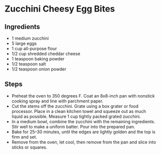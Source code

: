 # Zucchini Cheesy Egg Bites

## Ingredients
- 1 medium zucchini
- 5 large eggs
- 1 cup all-purpose flour
- 1/2 cup shredded cheddar cheese
- 1 teaspoon baking powder
- 1/2 teaspoon salt
- 1/2 teaspoon onion powder

## Steps
- Preheat the oven to 350 degrees F. Coat an 8x8-inch pan with nonstick cooking spray and line with parchment paper.
- Cut the stems off the zucchini. Grate using a box grater or food processor. Place in a clean kitchen towel and squeeze out as much liquid as possible. Measure 1 cup tightly packed grated zucchini.
- In a medium bowl, combine the zucchini with the remaining ingredients. Stir well to make a uniform batter. Pour into the prepared pan.
- Bake for 25–30 minutes, until the edges are lightly golden and the top is firm and set.
- Remove from the oven, let cool, then remove from the pan and slice into sticks or squares.